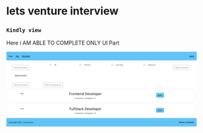 # lets venture interview
### `Kindly view`

Here i AM ABLE TO COMPLETE ONLY UI Part

![lets-venture](https://github.com/HSarfaraz/letsVenture-interview/blob/main/lets-venture.png)
